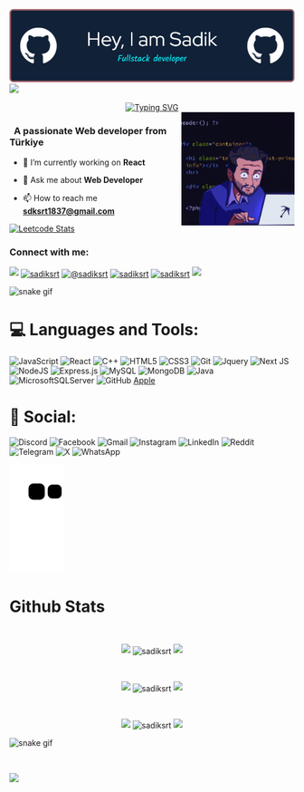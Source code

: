 ![MasterHead](https://github.com/sadiksrt/sadiksrt/blob/main/img/github-header-image.png)
![](https://komarev.com/ghpvc/?username=sadiksrt&color=blue)
<div align="center">
 <a href="https://github.com/sadiksrt">
  <img src="https://readme-typing-svg.demolab.com?font=Fira+Code&size=28&duration=3000&pause=500&center=true&vCenter=true&width=435&lines=%f0%9f%91%89+Sadik+SERT+%f0%9f%91%88;%f0%9f%93%9a+Fullstack+Developer+%f0%9f%92%bb;Welcome+To+My+Profile+%f0%9f%91%80" alt="Typing SVG" />
 </a>
</div>

<img src="https://github.com/sadiksrt/sadiksrt/blob/main/img/developer.gif" alt="Coding" width=200 height=200 align="right">


<h3 align="left">&nbsp; A passionate Web developer from Türkiye</h3>

- 🔭 I’m currently working on **React**

- 💬 Ask me about **Web Developer**

- 📫 How to reach me **sdksrt1837@gmail.com**

[![Leetcode Stats]()](https://leetcode.com/sadiksrt/)

<h3 align="left">Connect with me:</h3>
<p align="left">
  <a href="https://github.com/404"><img src="https://user-images.githubusercontent.com/73097560/115834477-dbab4500-a447-11eb-908a-139a6edaec5c.gif"></a>
<a href="https://linkedin.com/in/sadiksrt" target="blank"><img align="center" src="https://raw.githubusercontent.com/rahuldkjain/github-profile-readme-generator/master/src/images/icons/Social/linked-in-alt.svg" alt="sadiksrt" height="30" width="40" /></a>
<a href="https://medium.com/@sadiksrt" target="blank"><img align="center" src="https://raw.githubusercontent.com/rahuldkjain/github-profile-readme-generator/master/src/images/icons/Social/medium.svg" alt="@sadiksrt" height="30" width="40" /></a>
<a href="https://www.x.com/sadiksrt1" target="blank"><img align="center" src="https://raw.githubusercontent.com/rahuldkjain/github-profile-readme-generator/master/src/images/icons/Social/twitter.svg" alt="sadiksrt" height="30" width="40" /></a>
<a href="https://www.leetcode.com/sadiksrt" target="blank"><img align="center" src="https://raw.githubusercontent.com/rahuldkjain/github-profile-readme-generator/master/src/images/icons/Social/leet-code.svg" alt="sadiksrt" height="30" width="40" /></a>
<a href="https://github.com/404"><img src="https://user-images.githubusercontent.com/73097560/115834477-dbab4500-a447-11eb-908a-139a6edaec5c.gif"></a>
</p>

![snake gif](https://github.com/saadiksrt/sadiksrt/blob/output/github-contribution-grid-snake.gif)

<!--
<details>
  <summary>:zap: GitHub Stats</summary> 
-->
# 💻 Languages and Tools:
![JavaScript](https://img.shields.io/badge/javascript-%23323330.svg?style=for-the-badge&logo=javascript&logoColor=%23F7DF1E)
![React](https://img.shields.io/badge/react-%2320232a.svg?style=for-the-badge&logo=react&logoColor=%2361DAFB)
![C++](https://img.shields.io/badge/-C++-365dbf.svg?logo=C%2B%2B&style=for-the-badge)
![HTML5](https://img.shields.io/badge/html5-%23E34F26.svg?style=for-the-badge&logo=html5&logoColor=white)
![CSS3](https://img.shields.io/badge/css3-%231572B6.svg?style=for-the-badge&logo=css3&logoColor=white)
![Git](https://img.shields.io/badge/git-%23F05033.svg?style=for-the-badge&logo=git&logoColor=white)
![Jquery](https://img.shields.io/badge/jQuery-%230769AD.svg?logo=jquery&style=for-the-badge&logoColor=white)
![Next JS](https://img.shields.io/badge/Next-black.svg?logo=next.js&style=for-the-badge&logoColor=white)
![NodeJS](https://img.shields.io/badge/node.js-6DA55F?style=for-the-badge&logo=node.js&logoColor=white)
![Express.js](https://img.shields.io/badge/express.js-%23404d59.svg?style=for-the-badge&logo=express&logoColor=%2361DAFB)
![MySQL](https://img.shields.io/badge/mysql-%2300f.svg?style=for-the-badge&logo=mysql&logoColor=white)
![MongoDB](https://img.shields.io/badge/MongoDB-%234ea94b.svg?style=for-the-badge&logo=mongodb&logoColor=white)
![Java](https://img.shields.io/badge/java-%23ED8B00.svg?style=for-the-badge&logo=java&logoColor=white)
![MicrosoftSQLServer](https://img.shields.io/badge/Microsoft%20SQL%20Server-CC2927?style=for-the-badge&logo=microsoft%20sql%20server&logoColor=white)
![GitHub](https://img.shields.io/badge/github-%23121011.svg?style=for-the-badge&logo=github&logoColor=white)
[Apple](https://img.shields.io/badge/Apple-%23000000.svg?style=for-the-badge&logo=apple&logoColor=white)

# 💬 Social:
![Discord](https://img.shields.io/badge/Discord-%235865F2.svg?style=for-the-badge&logo=discord&logoColor=white)
![Facebook](https://img.shields.io/badge/Facebook-%231877F2.svg?style=for-the-badge&logo=Facebook&logoColor=white)
![Gmail](https://img.shields.io/badge/Gmail-D14836?style=for-the-badge&logo=gmail&logoColor=white)
![Instagram](https://img.shields.io/badge/Instagram-%23E4405F.svg?style=for-the-badge&logo=Instagram&logoColor=white)
![LinkedIn](https://img.shields.io/badge/linkedin-%230077B5.svg?style=for-the-badge&logo=linkedin&logoColor=white)
![Reddit](https://img.shields.io/badge/Reddit-FF4500?style=for-the-badge&logo=reddit&logoColor=white)
![Telegram](https://img.shields.io/badge/Telegram-2CA5E0?style=for-the-badge&logo=telegram&logoColor=white)
![X](https://img.shields.io/badge/X-%23000000.svg?style=for-the-badge&logo=X&logoColor=white)
![WhatsApp](https://img.shields.io/badge/WhatsApp-25D366?style=for-the-badge&logo=whatsapp&logoColor=white)

<picture>
  <source media="(prefers-color-scheme: dark)" srcset="https://raw.githubusercontent.com/sadiksrt/sadiksrt/output/github-contribution-grid-snake-dark.svg">
  <source media="(prefers-color-scheme: light)" srcset="https://raw.githubusercontent.com/sadiksrt/sadiksrt/output/github-contribution-grid-snake.svg">
  <img alt="github contribution grid snake animation" src="https://raw.githubusercontent.com/sadiksrt/sadiksrt/output/github-contribution-grid-snake.svg">
</picture>



# Github Stats

 <br />
 
  <p align="center">
  <a>
    <img heigth="160" width="182" src="https://github.com/sadiksrt/sadiksrt/blob/main/img/Bird%20Wing%20Left.png">
      <img align="center" src="https://github-readme-stats.vercel.app/api?username=sadiksrt&theme=material-palenight&hide_border=false&include_all_commits=false&count_private=false" alt="sadiksrt" />
    <img heigth="160" width="182" src="https://github.com/sadiksrt/sadiksrt/blob/main/img/Bird%20Wing%20Right.png">
  </a>
</p>

  
<br />


 
 <p align="center">
  <a>
    <img heigth="160" width="182" src="https://github.com/sadiksrt/sadiksrt/blob/main/img/Bird%20Wing%20Left.png">
    <img align="center" src="https://github-readme-streak-stats.herokuapp.com/?user=sadiksrt&theme=material-palenight&hide_border=false" alt="sadiksrt" width="55%" />
    <img heigth="160" width="182" src="https://github.com/sadiksrt/sadiksrt/blob/main/img/Bird%20Wing%20Right.png">
  </a>
</p>
 

 
 <br />
 
  
  
  <p align="center">
  <a>
    <img heigth="160" width="182" src="https://github.com/sadiksrt/sadiksrt/blob/main/img/Bird%20Wing%20Bottom%20Left.png">
    <img align="center" src="https://github-readme-stats.vercel.app/api/top-langs/?username=sadiksrt&theme=material-palenight&hide_border=false&include_all_commits=false&count_private=false&layout=compact" alt="sadiksrt" />
    <img heigth="160" width="182" src="https://github.com/sadiksrt/sadiksrt/blob/main/img/Bird%20Wing%20Bottom%20Right.png">
  </a>
</p>
 
  
![snake gif](https://github.com/YOUR_USERNAME/YOUR_USERNAME/blob/output/github-contribution-grid-snake.gif)

  
 <!--
 [![Top Langs](https://github-readme-stats.vercel.app/api/top-langs/?username=CagatayAkkas&layout=compact&langs_count=25&title_color=0000ee&text_color=ffffff&bg_color=000000&hide_border=true)](https://github.com/CagatayAkkas/github-readme-stats)
-->


<br />

![](https://github-profile-trophy.vercel.app/?username=sadiksrt&theme=dracula&no-frame=false&no-bg=false&margin-w=4)


<br />


<br />


<!--
</details>
-->

<!--
<details>
   <summary>:zap: Languages and Tools</summary>
 -->
